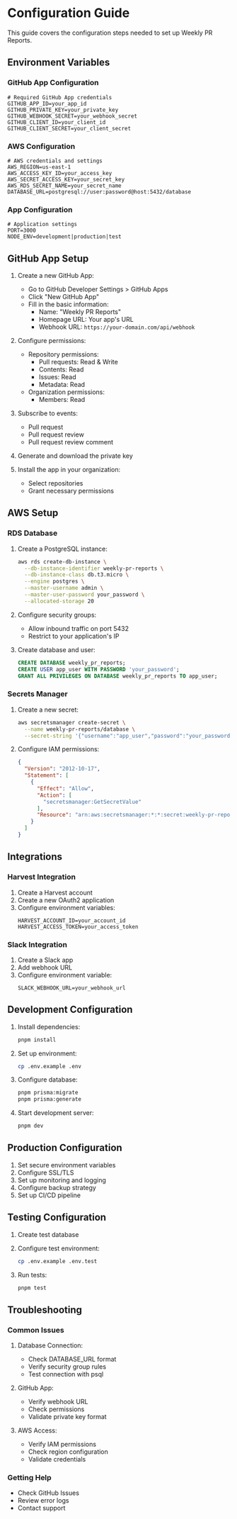 # Configuration Guide

This guide covers the configuration steps needed to set up Weekly PR Reports.

## Environment Variables

### GitHub App Configuration

```env
# Required GitHub App credentials
GITHUB_APP_ID=your_app_id
GITHUB_PRIVATE_KEY=your_private_key
GITHUB_WEBHOOK_SECRET=your_webhook_secret
GITHUB_CLIENT_ID=your_client_id
GITHUB_CLIENT_SECRET=your_client_secret
```

### AWS Configuration

```env
# AWS credentials and settings
AWS_REGION=us-east-1
AWS_ACCESS_KEY_ID=your_access_key
AWS_SECRET_ACCESS_KEY=your_secret_key
AWS_RDS_SECRET_NAME=your_secret_name
DATABASE_URL=postgresql://user:password@host:5432/database
```

### App Configuration

```env
# Application settings
PORT=3000
NODE_ENV=development|production|test
```

## GitHub App Setup

1. Create a new GitHub App:
   - Go to GitHub Developer Settings > GitHub Apps
   - Click "New GitHub App"
   - Fill in the basic information:
     - Name: "Weekly PR Reports"
     - Homepage URL: Your app's URL
     - Webhook URL: `https://your-domain.com/api/webhook`

2. Configure permissions:
   - Repository permissions:
     - Pull requests: Read & Write
     - Contents: Read
     - Issues: Read
     - Metadata: Read
   - Organization permissions:
     - Members: Read

3. Subscribe to events:
   - Pull request
   - Pull request review
   - Pull request review comment

4. Generate and download the private key

5. Install the app in your organization:
   - Select repositories
   - Grant necessary permissions

## AWS Setup

### RDS Database

1. Create a PostgreSQL instance:
   ```bash
   aws rds create-db-instance \
     --db-instance-identifier weekly-pr-reports \
     --db-instance-class db.t3.micro \
     --engine postgres \
     --master-username admin \
     --master-user-password your_password \
     --allocated-storage 20
   ```

2. Configure security groups:
   - Allow inbound traffic on port 5432
   - Restrict to your application's IP

3. Create database and user:
   ```sql
   CREATE DATABASE weekly_pr_reports;
   CREATE USER app_user WITH PASSWORD 'your_password';
   GRANT ALL PRIVILEGES ON DATABASE weekly_pr_reports TO app_user;
   ```

### Secrets Manager

1. Create a new secret:
   ```bash
   aws secretsmanager create-secret \
     --name weekly-pr-reports/database \
     --secret-string '{"username":"app_user","password":"your_password"}'
   ```

2. Configure IAM permissions:
   ```json
   {
     "Version": "2012-10-17",
     "Statement": [
       {
         "Effect": "Allow",
         "Action": [
           "secretsmanager:GetSecretValue"
         ],
         "Resource": "arn:aws:secretsmanager:*:*:secret:weekly-pr-reports/*"
       }
     ]
   }
   ```

## Integrations

### Harvest Integration

1. Create a Harvest account
2. Create a new OAuth2 application
3. Configure environment variables:
   ```env
   HARVEST_ACCOUNT_ID=your_account_id
   HARVEST_ACCESS_TOKEN=your_access_token
   ```

### Slack Integration

1. Create a Slack app
2. Add webhook URL
3. Configure environment variable:
   ```env
   SLACK_WEBHOOK_URL=your_webhook_url
   ```

## Development Configuration

1. Install dependencies:
   ```bash
   pnpm install
   ```

2. Set up environment:
   ```bash
   cp .env.example .env
   ```

3. Configure database:
   ```bash
   pnpm prisma:migrate
   pnpm prisma:generate
   ```

4. Start development server:
   ```bash
   pnpm dev
   ```

## Production Configuration

1. Set secure environment variables
2. Configure SSL/TLS
3. Set up monitoring and logging
4. Configure backup strategy
5. Set up CI/CD pipeline

## Testing Configuration

1. Create test database
2. Configure test environment:
   ```bash
   cp .env.example .env.test
   ```

3. Run tests:
   ```bash
   pnpm test
   ```

## Troubleshooting

### Common Issues

1. Database Connection:
   - Check DATABASE_URL format
   - Verify security group rules
   - Test connection with psql

2. GitHub App:
   - Verify webhook URL
   - Check permissions
   - Validate private key format

3. AWS Access:
   - Verify IAM permissions
   - Check region configuration
   - Validate credentials

### Getting Help

- Check GitHub Issues
- Review error logs
- Contact support